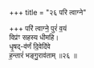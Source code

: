 +++
title = "२६ परि त्वाग्ने"

+++
परि॑ त्वाग्ने॒ पुरं॑ व॒यं  
विप्र॑ꣳ सहस्य धीमहि।  
धृ॒षद्-व॑र्णं दि॒वेदि॑वे  
ह॒न्तारं॑ भङ्गु॒राव॑ताम् ॥२६ ॥
